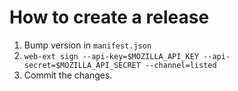 # How to create a release

1. Bump version in `manifest.json`
2. `web-ext sign --api-key=$MOZILLA_API_KEY --api-secret=$MOZILLA_API_SECRET --channel=listed`
3. Commit the changes.
